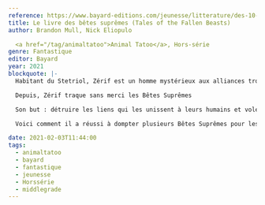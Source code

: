 ```yaml
---
reference: https://www.bayard-editions.com/jeunesse/litterature/des-10-ans/le-livre-des-betes-supremes-hors-serie-3
title: Le livre des bêtes suprêmes (Tales of the Fallen Beasts)
author: Brandon Mull, Nick Eliopulo

  <a href="/tag/animaltatoo">Animal Tatoo</a>, Hors-série
genre: Fantastique
editor: Bayard
year: 2021
blockquote: |-
  Habitant du Stetriol, Zérif est un homme mystérieux aux alliances troubles. Alors qu’il se prétend ami des Capes-Vertes et spécialiste des Bêtes Suprêmes, il s’est, en réalité, mis très tôt au service du Dévoreur, une puissance millénaire revenue dans le monde de l’Erdas pour s’emparer des talismans de toutes les Bêtes Suprêmes et anéantir le Royaume

  Depuis, Zérif traque sans merci les Bêtes Suprêmes

  Son but : détruire les liens qui les unissent à leurs humains et voler leur pouvoir qu’il capture dans la petite fiole noire dont il ne se sépare jamais

  Voici comment il a réussi à dompter plusieurs Bêtes Suprêmes pour les asservir.

date: 2021-02-03T11:44:00
tags:
  - animaltatoo
  - bayard
  - fantastique
  - jeunesse
  - Horssérie
  - middlegrade
---
```

